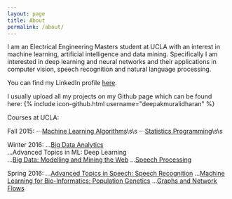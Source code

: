 ```yaml
---
layout: page
title: About
permalink: /about/
---
```


I am an Electrical Engineering Masters student at UCLA with an interest in machine learning, artificial intelligence
and data mining. Specifically I am interested in deep learning and neural networks and their applications in computer vision, speech recognition and natural language processing.

You can find my LinkedIn profile [here](https://www.linkedin.com/in/muralidharandeepak).

I usually upload all my projects on my Github page which can be found here:
{% include icon-github.html username="deepakmuralidharan" %}

Courses at UCLA:

Fall 2015:
⋅⋅⋅[Machine Learning Algorithms](https://github.com/deepakmuralidharan/CS260-Machine-Learning-Algorithms)\s\s
⋅⋅⋅[Statistics Programming](https://github.com/deepakmuralidharan/STATS202A-Statistics-Programming)\s\s

Winter 2016:
...[Big Data Analytics](https://github.com/deepakmuralidharan/CS249-Yelp-Restaurant-Photo-Classification-Challenge)  
...Advanced Topics in ML: Deep Learning  
...[Big Data: Modelling and Mining the   Web](https://github.com/deepakmuralidharan/EE239AS-Big-Data-Modelling-and-Mining-the-Web)
...[Speech Processing](https://github.com/ShubhamAgarwal12/SpeechProcessing)

Spring 2016:
...[Advanced Topics in Speech: Speech Recognition](https://github.com/ShubhamAgarwal12/Automatic-Speaker-Recognition)
...[Machine Learning for Bio-Informatics: Population Genetics](https://github.com/deepakmuralidharan/CM229-Genotype-Imputation-using-Bidirectional-RNN)
...[Graphs and Network Flows](https://github.com/deepakmuralidharan/EE232E-Graphs-and-Network-Flows)
